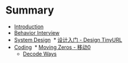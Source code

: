 # Summary

* [Introduction](README.md)
* [Behavior Interview](behavior-interview.md)
* [System Design](SystemDesign/README.md)
  * [设计入门 - Design TinyURL](SystemDesign/TinyURL.md)
* [Coding](Coding/README.md)
  * [Moving Zeros - 移动0](Coding/MovingZeros.md)
  * [Decode Ways](Coding/DecodeWays.md)
